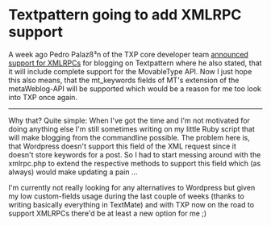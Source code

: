 # Textpattern going to add XMLRPC support

A week ago Pedro Palazß³n of the TXP core developer team <a href="http://textpattern.com/weblog/171/ask-a-dev-when-will-xml-rpc-show-up">announced support for XMLRPCs</a> for blogging on Textpattern where he also stated, that it will include complete support for the MovableType API. Now I just hope this also means, that the mt_keywords fields of MT's extension of the metaWeblog-API will be supported which would be a reason for me too look into TXP once again. 

-------------------------------



Why that? Quite simple: When I've got the time and I'm not motivated for doing anything else I'm still sometimes writing on my little Ruby script that will make blogging from the commandline possible. The problem here is, that Wordpress doesn't support this field of the XML request since it doesn't store keywords for a post. So I had to start messing around with the xmlrpc.php to extend the respective methods to support this field which (as always) would make updating a pain ...



I'm currently not really looking for any alternatives to Wordpress but given my low custom-fields usage during the last couple of weeks (thanks to writing basically everything in TextMate) and with TXP now on the road to support XMLRPCs there'd be at least a new option for me ;)